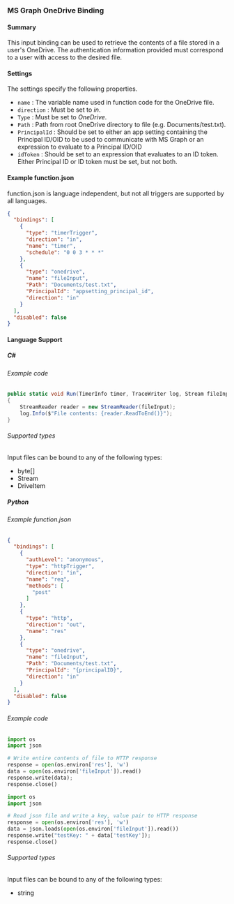 ### MS Graph OneDrive Binding

#### Summary
This input binding can be used to retrieve the contents of a file stored in a user's OneDrive. The authentication information provided must correspond to a user with access to the desired file.

#### Settings
The settings specify the following properties.

- `name` : The variable name used in function code for the OneDrive file. 
- `direction` : Must be set to *in*. 
- `Type` : Must be set to *OneDrive*.
- `Path` : Path from root OneDrive directory to file (e.g. Documents/test.txt).
- `PrincipalId` : Should be set to either an app setting containing the Principal ID/OID to be used to communicate with MS Graph or an expression to evaluate to a Principal ID/OID
- `idToken` : Should be set to an expression that evaluates to an ID token. Either Principal ID or ID token must be set, but not both.

#### Example function.json
function.json is language independent, but not all triggers are supported by all languages.
```json
{
  "bindings": [
    {
      "type": "timerTrigger",
      "direction": "in",
      "name": "timer",
      "schedule": "0 0 3 * * *"
    },
    {
      "type": "onedrive",
      "name": "fileInput",
      "Path": "Documents/test.txt",
      "PrincipalId": "appsetting_principal_id",
      "direction": "in"
    }
  ],
  "disabled": false
}
```

#### Language Support

##### C# 

###### Example code
```csharp
public static void Run(TimerInfo timer, TraceWriter log, Stream fileInput)
{
    StreamReader reader = new StreamReader(fileInput);
    log.Info($"File contents: {reader.ReadToEnd()}");
}
```

###### Supported types
Input files can be bound to any of the following types:

* byte[]
* Stream
* DriveItem

##### Python
###### Example function.json
```json
{
  "bindings": [
    {
      "authLevel": "anonymous",
      "type": "httpTrigger",
      "direction": "in",
      "name": "req",
      "methods": [
        "post"
      ]
    },
    {
      "type": "http",
      "direction": "out",
      "name": "res"
    },
    {
      "type": "onedrive",
      "name": "fileInput",
      "Path": "Documents/test.txt",
      "PrincipalId": "{principalID}",
      "direction": "in"
    }
  ],
  "disabled": false
}
```
###### Example code
```python
import os
import json

# Write entire contents of file to HTTP response
response = open(os.environ['res'], 'w')
data = open(os.environ['fileInput']).read()
response.write(data);
response.close()
```

```python
import os
import json

# Read json file and write a key, value pair to HTTP response
response = open(os.environ['res'], 'w')
data = json.loads(open(os.environ['fileInput']).read())
response.write("testKey: " + data['testKey']);
response.close()
```

###### Supported types
Input files can be bound to any of the following types:

* string